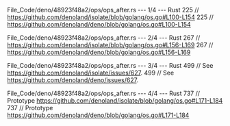 File_Code/deno/48923f48a2/ops/ops_after.rs --- 1/4 --- Rust
225 // https://github.com/denoland/isolate/blob/golang/os.go#L100-L154                                                                                       225 // https://github.com/denoland/deno/blob/golang/os.go#L100-L154

File_Code/deno/48923f48a2/ops/ops_after.rs --- 2/4 --- Rust
267 // https://github.com/denoland/isolate/blob/golang/os.go#L156-L169                                                                                       267 // https://github.com/denoland/deno/blob/golang/os.go#L156-L169

File_Code/deno/48923f48a2/ops/ops_after.rs --- 3/4 --- Rust
499     // See https://github.com/denoland/isolate/issues/627.                                                                                               499     // See https://github.com/denoland/deno/issues/627.

File_Code/deno/48923f48a2/ops/ops_after.rs --- 4/4 --- Rust
737 // Prototype https://github.com/denoland/isolate/blob/golang/os.go#L171-L184                                                                             737 // Prototype https://github.com/denoland/deno/blob/golang/os.go#L171-L184

